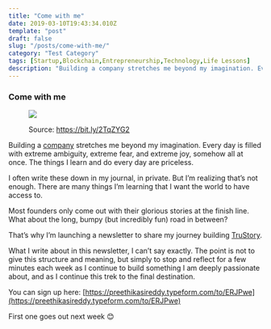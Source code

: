 ```yaml
---
title: "Come with me"
date: 2019-03-10T19:43:34.010Z
template: "post"
draft: false
slug: "/posts/come-with-me/"
category: "Test Category"
tags: [Startup,Blockchain,Entrepreneurship,Technology,Life Lessons]
description: "Building a company stretches me beyond my imagination. Every day is filled with extreme ambiguity, extreme fear, and extreme joy, somehow all at once. The things I learn and do every day are…"
---
```


### Come with me

<figure>

![](/media/come-with-me-0.jpg)

<figcaption>Source: <a href="https://bit.ly/2TqZYG2" class="figcaption-link">https://bit.ly/2TqZYG2</a></figcaption></figure>

Building a [company](https://www.trustory.io/) stretches me beyond my imagination. Every day is filled with extreme ambiguity, extreme fear, and extreme joy, somehow all at once. The things I learn and do every day are priceless.

I often write these down in my journal, in private. But I’m realizing that’s not enough. There are many things I’m learning that I want the world to have access to.

Most founders only come out with their glorious stories at the finish line. What about the long, bumpy (but incredibly fun) road in between?

That’s why I’m launching a newsletter to share my journey building [TruStory](https://www.trustory.io/).

What I write about in this newsletter, I can’t say exactly. The point is not to give this structure and meaning, but simply to stop and reflect for a few minutes each week as I continue to build something I am deeply passionate about, and as I continue this trek to the final destination.

You can sign up here: [https://preethikasireddy.typeform.com/to/ERJPwe](https://preethikasireddy.typeform.com/to/ERJPwe)

First one goes out next week 😊
